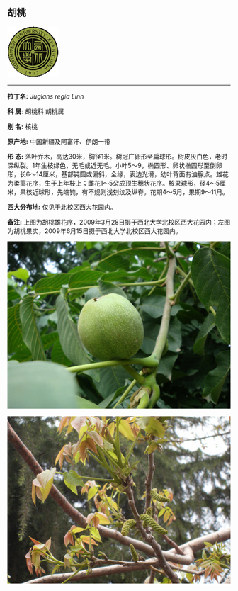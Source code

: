 ## 胡桃

![西北大学校园网络植物志](JPG/nwu.gif)

---

**拉丁名:**  _Juglans regia Linn_

**科 属:** 胡桃科 胡桃属

**别 名:** 核桃

**原产地:** 中国新疆及阿富汗、伊朗一带

**形  态:** 落叶乔木，高达30米，胸径1米。树冠广卵形至扁球形。树皮灰白色，老时深纵裂。1年生枝绿色，无毛或近无毛。小叶5～9，椭圆形、卵状椭圆形至倒卵形，长6～14厘米，基部钝圆或偏斜，全缘，表边光滑，幼叶背面有油腺点。雄花为柔荑花序，生于上年枝上；雌花1～5朵成顶生穗状花序。核果球形，径4～5厘米，果核近球形，先端钝，有不规则浅刻纹及纵脊。花期4～5月，果期9～11月。　　　

**西大分布地:** 仅见于北校区西大花园内。

**备注:** 上图为胡桃雄花序，2009年3月28日摄于西北大学北校区西大花园内；左图为胡桃果实，2009年6月15日摄于西北大学北校区西大花园内。

![胡桃](JPG/胡桃.JPG) 

![胡桃](JPG/胡桃1.JPG) 

